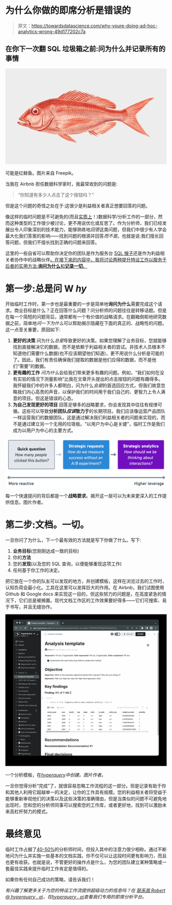 # 为什么你做的即席分析是错误的

> 原文：<https://towardsdatascience.com/why-youre-doing-ad-hoc-analytics-wrong-49d177202c7a>

## 在你下一次翻 SQL 垃圾箱之前:问为什么并记录所有的事情

![](img/f690ae001eff4357b61207fb81800a17.png)

可能是红鲱鱼。图片来自 Freepik。

当我在 Airbnb 担任数据科学家时，我最常收到的问题是:

> “你知道有多少人点击了这个按钮吗？”

但是这个问题的奇怪之处在于:这很少是利益相关者真正想要回答的问题。

像这样的临时问题是不可避免的(而且[实质上](https://twitter.com/imrobertyi/status/1557109250702204928?s=20&t=xjr4EJf8xdtBDobfONrH8g)！)数据科学/分析工作的一部分，然而这种类型的工作很少被讨论，更不用说优化或反思了。作为分析师，我们已经发展出令人印象深刻的技术能力，能够熟练地*回答*这类问题，但我们中很少有人学会最大化我们答案的影响——找到问题的根源并回答*而不是*。也就是说:我们擅长回答问题，但我们不擅长找到正确的问题来回答。

这里的一些自省可以帮助你决定你的团队是作为服务台 [SQL 猴子](https://robertyi.substack.com/p/the-analyst-isnt-your-bitch)还是作为利益相关者协作中的战略伙伴[。在接下来的内容中，我将讨论两种提升特设工作以服务于后者的实用方法:**询问为什么**和**记录一切**。](/dont-be-data-driven-be-analytics-driven-74cbb0518640)

# 第一步:总是问 W *hy*

开始临时工作时，第一步也是最重要的一步是简单地**询问为什么**需要完成这个请求。商业目标是什么？正在回答什么问题？问分析师的问题往往是转移话题。但是在每一个简短的问题背后，通常都有一个有价值的战略请求。在翻箱倒柜地研究数据之前，简单地*问一下为什么*可以帮助揭示隐藏在下面的真正的、战略性的问题。这一点至关重要，原因如下:

1.  **更好的决策** 问为什么*总是*导致更好的决策。如果您理解了业务目标，您就能够找到直接解决它的数据，而不是依赖于利益相关者的尝试。非技术人员根本不知道他们需要什么数据(也不应该期望他们知道)，更不用说什么分析是可能的了。因此，我们有责任确保我们提取的数据是他们应得的数据，而不是他们“需要”的数据。
2.  **更有趣的工作** *问为什么*会给我们带来更多有趣的问题。例如，“我们如何在没有实验的情况下测量影响”比我在文章开头提出的点击按钮的问题有趣得多。我怀疑我们中的许多人都明白，问为什么*会是*的首选回应方式，但我们故意忽略我们内心高贵的声音，以保护我们的时间用于我们自己的、更智力上令人满意的项目。但这是错误的心态。
3.  **为自己发现更好的项目** 回答足够多的战略要求，你会发现其中往往有规律可循。这些可以导致**分析团队*应该*致力于**的长期项目。我们应该像运营产品团队一样运营我们的数据团队，这是通过解决我们利益相关者的问题来实现的，而不是通过建立另一个无用的垃圾板。“以用户为中心是关键”，临时工作是我们成为以用户为中心的主要方式。

![](img/9a478d3608f0b32403940d52589bd2be.png)

每一个快速提问的背后都是一个**战略要求**。揭开这一层可以为未来更深入的工作提供信息。图片作者。

# 第二步:文档。一切。

一旦你问了为什么，下一个最有效的方法就是写下你做了什么。写下:

1.  **业务目标**(您刚刚达成一致的目标)
2.  你的**方法**
3.  您的**发现**(以及您的 SQL 查询，以便能够重现这项工作)
4.  任何基于你工作的决定。

把它放在一个你的队友可以发现的地方，并创建模板，这样在浏览过去的工作时，认知负荷会最小化。工具在这里可以发挥巨大的作用。在 Airbnb，我们试图使用 Github 和 Google docs 来实现这一目的，但这些努力的问题是，在高度紧急的情况下，它们总是被搁置。现代文档工作区的工作效果要好得多——它们可搜索、易于书写，并且无缝协作。

![](img/571aa940f71f237b31b607fca469c3e3.png)

一个分析模板，在[*hyperquery*](https://hyperquery.ai/?utm_source=medium&utm_medium=organic-content&utm_campaign=2022-09-02-ad-hoc-wrong)*中创建。图片作者。*

一旦你觉得分析“完成”了，就很容易忽略工作流程的这一部分。但是记录有助于你和其他人利用它超越单一的决定，让你的工作具有规模。您的利益相关者将受益于能够重新审视他们的决策以及这些决策的准确理由，但是当类似的问题不可避免地出现时，您和您的分析师同事可以搜索您的工作库，或者更好地，找到可以激励未来高杠杆努力的模式。

# 最终意见

临时工作占据了[40–50%](/what-is-ad-hoc-analytics-and-why-should-you-care-d59a45d466fe)的分析师时间，但投入其中的注意力很少相称。通过不断地问为什么并实施一些基本的文档实践，你不仅可以让这段时间更有影响力，而且也更有收获。也就是说，不管更好的操作点是什么，为您的团队建立某种策略或一套最佳实践来提升临时工作肯定是值得的。

如果你有任何自己成功的策略，请告诉我们！

*有兴趣了解更多关于为您的特设工作流提供超级动力的信息吗？在* [*联系我 Robert @ hyperquery . ai*](mailto:robert@hyperquery.ai)*，在*[*hyperquery . ai*](https://hyperquery.ai/?utm_source=medium&utm_medium=organic-content&utm_campaign=2022-09-02-ad-hoc-wrong)*查看我们专用的即席分析平台。*